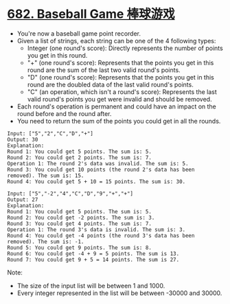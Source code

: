 # [682. Baseball Game 棒球游戏](https://leetcode.com/problems/baseball-game/)
* You're now a baseball game point recorder.
* Given a list of strings, each string can be one of the 4 following types:
    * Integer (one round's score): Directly represents the number of points you get in this round.
    * "+" (one round's score): Represents that the points you get in this round are the sum of the last two valid round's points.
    * "D" (one round's score): Represents that the points you get in this round are the doubled data of the last valid round's points.
    * "C" (an operation, which isn't a round's score): Represents the last valid round's points you get were invalid and should be removed.
* Each round's operation is permanent and could have an impact on the round before and the round after.
* You need to return the sum of the points you could get in all the rounds.
```text
Input: ["5","2","C","D","+"]
Output: 30
Explanation: 
Round 1: You could get 5 points. The sum is: 5.
Round 2: You could get 2 points. The sum is: 7.
Operation 1: The round 2's data was invalid. The sum is: 5.  
Round 3: You could get 10 points (the round 2's data has been removed). The sum is: 15.
Round 4: You could get 5 + 10 = 15 points. The sum is: 30.

Input: ["5","-2","4","C","D","9","+","+"]
Output: 27
Explanation: 
Round 1: You could get 5 points. The sum is: 5.
Round 2: You could get -2 points. The sum is: 3.
Round 3: You could get 4 points. The sum is: 7.
Operation 1: The round 3's data is invalid. The sum is: 3.  
Round 4: You could get -4 points (the round 3's data has been removed). The sum is: -1.
Round 5: You could get 9 points. The sum is: 8.
Round 6: You could get -4 + 9 = 5 points. The sum is 13.
Round 7: You could get 9 + 5 = 14 points. The sum is 27.
```
Note:
* The size of the input list will be between 1 and 1000.
* Every integer represented in the list will be between -30000 and 30000.